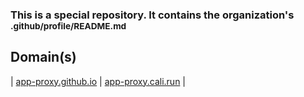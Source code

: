 
### This is a special repository. It contains the organization's <sup>.github/profile/README.md</sup> 

Domain(s)
-
| <a href="https://app-proxy.github.io/.github" target="_blank">app-proxy.github.io</a> | <a href="https://app-proxy.cali.run/.github/" target="_blank">app-proxy.cali.run</a> |

